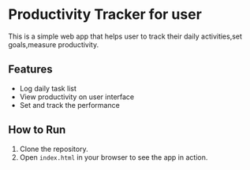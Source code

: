 # Productivity Tracker for user

This is a simple web app that helps user to track their daily activities,set goals,measure productivity.

## Features
- Log daily task list
- View productivity on user interface
- Set and track the performance 

## How to Run
1. Clone the repository.
2. Open `index.html` in your browser to see the app in action.
